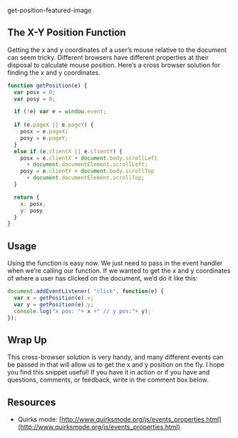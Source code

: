 get-position-featured-image

## The X-Y Position Function

Getting the x and y coordinates of a user’s mouse relative to the document can seem tricky. Different browsers have different properties at their disposal to calculate mouse position. Here’s a cross browser solution for finding the x and y coordinates.

```javascript
function getPosition(e) {
  var posx = 0;
  var posy = 0;

  if (!e) var e = window.event;
  
  if (e.pageX || e.pageY) {
    posx = e.pageX;
    posy = e.pageY;
  }
  else if (e.clientX || e.clientY) {
    posx = e.clientX + document.body.scrollLeft
      + document.documentElement.scrollLeft;
    posy = e.clientY + document.body.scrollTop
      + document.documentElement.scrollTop;
  }

  return {
    x: posx,
    y: posy
  }
}
```

## Usage

Using the function is easy now. We just need to pass in the event handler when we’re calling our function. If we wanted to get the x and y coordinates of where a user has clicked on the document, we’d do it like this:

```javascript
document.addEventListener( "click", function(e) {
  var x = getPosition(e).x;
  var y = getPosition(e).y;
  console.log("x pos: "+ x +" // y pos:"+ y);
});
```

## Wrap Up

This cross-browser solution is very handy, and many different events can be passed in that will allow us to get the x and y position on the fly. I hope you find this snippet useful! If you have it in action or if you have and questions, comments, or feedback, write in the comment box below.

## Resources

* Quirks mode: [http://www.quirksmode.org/js/events_properties.html](http://www.quirksmode.org/js/events_properties.html)